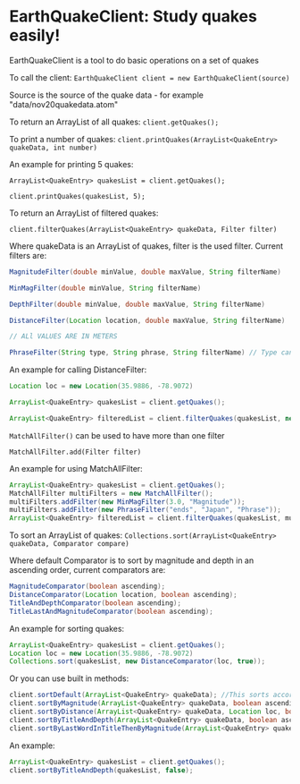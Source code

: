# EarthQuakeClient: Study quakes easily!

EarthQuakeClient is a tool to do basic operations on a set of quakes

To call the client:
`EarthQuakeClient client = new EarthQuakeClient(source)`

Source is the source of the quake data - for example "data/nov20quakedata.atom"

To return an ArrayList of all quakes:
`client.getQuakes();`

To print a number of quakes:
`client.printQuakes(ArrayList<QuakeEntry> quakeData, int number)`

An example for printing 5 quakes:

`ArrayList<QuakeEntry> quakesList = client.getQuakes();`

`client.printQuakes(quakesList, 5);`

To return an ArrayList of filtered quakes:

`client.filterQuakes(ArrayList<QuakeEntry> quakeData, Filter filter)`

Where quakeData is an ArrayList of quakes, filter is the used filter. Current filters are:
```Java
MagnitudeFilter(double minValue, double maxValue, String filterName)

MinMagFilter(double minValue, String filterName)

DepthFilter(double minValue, double maxValue, String filterName)

DistanceFilter(Location location, double maxValue, String filterName)

// ALl VALUES ARE IN METERS

PhraseFilter(String type, String phrase, String filterName) // Type can be "starts", "ends", "any"
```

An example for calling DistanceFilter:
```Java
Location loc = new Location(35.9886, -78.9072)

ArrayList<QuakeEntry> quakesList = client.getQuakes();

ArrayList<QuakeEntry> filteredList = client.filterQuakes(quakesList, new DistanceFilter(loc, 1000000, "ClosestQuakes"));

```

`MatchAllFilter()` can be used to have more than one filter

`MatchAllFilter.add(Filter filter)`

An example for using MatchAllFilter:
```Java
ArrayList<QuakeEntry> quakesList = client.getQuakes();
MatchAllFilter multiFilters = new MatchAllFilter();
multiFilters.addFilter(new MinMagFilter(3.0, "Magnitude"));
multiFilters.addFilter(new PhraseFilter("ends", "Japan", "Phrase"));
ArrayList<QuakeEntry> filteredList = client.filterQuakes(quakesList, multiFilters);
```

To sort an ArrayList of quakes: 
`Collections.sort(ArrayList<QuakeEntry> quakeData, Comparator compare)`

Where default Comparator is to sort by magnitude and depth in an ascending order, current comparators are:
```Java
MagnitudeComparator(boolean ascending);
DistanceComparator(Location location, boolean ascending);
TitleAndDepthComparator(boolean ascending);
TitleLastAndMagnitudeComparator(boolean ascending);
```

An example for sorting quakes:
```Java
ArrayList<QuakeEntry> quakesList = client.getQuakes();
Location loc = new Location(35.9886, -78.9072)
Collections.sort(quakesList, new DistanceComparator(loc, true));
```

Or you can use built in methods:
```Java
client.sortDefault(ArrayList<QuakeEntry> quakeData); //This sorts according to magnitude and depth in an ascending order
client.sortByMagnitude(ArrayList<QuakeEntry> quakeData, boolean ascending);
client.sortByDistance(ArrayList<QuakeEntry> quakeData, Location loc, boolean ascending);
client.sortByTitleAndDepth(ArrayList<QuakeEntry> quakeData, boolean ascending);
client.sortByLastWordInTitleThenByMagnitude(ArrayList<QuakeEntry> quakeData, boolean ascending)
```

An example:
```Java
ArrayList<QuakeEntry> quakesList = client.getQuakes();
client.sortByTitleAndDepth(quakesList, false);
```
